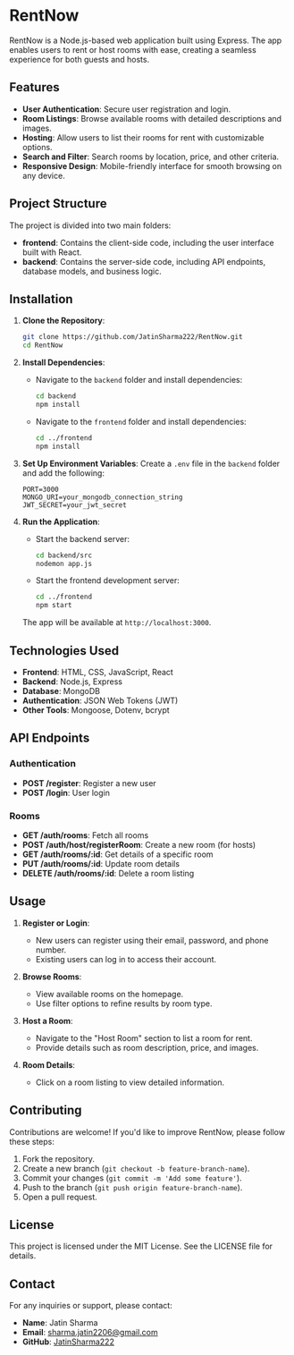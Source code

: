 # RentNow

RentNow is a Node.js-based web application built using Express. The app enables users to rent or host rooms with ease, creating a seamless experience for both guests and hosts.

## Features

- **User Authentication**: Secure user registration and login.
- **Room Listings**: Browse available rooms with detailed descriptions and images.
- **Hosting**: Allow users to list their rooms for rent with customizable options.
- **Search and Filter**: Search rooms by location, price, and other criteria.
- **Responsive Design**: Mobile-friendly interface for smooth browsing on any device.

## Project Structure

The project is divided into two main folders:

- **frontend**: Contains the client-side code, including the user interface built with React.
- **backend**: Contains the server-side code, including API endpoints, database models, and business logic.

## Installation

1. **Clone the Repository**:

   ```bash
   git clone https://github.com/JatinSharma222/RentNow.git
   cd RentNow
   ```

2. **Install Dependencies**:

   - Navigate to the `backend` folder and install dependencies:
     ```bash
     cd backend
     npm install
     ```
   - Navigate to the `frontend` folder and install dependencies:
     ```bash
     cd ../frontend
     npm install
     ```

3. **Set Up Environment Variables**:
   Create a `.env` file in the `backend` folder and add the following:

   ```env
   PORT=3000
   MONGO_URI=your_mongodb_connection_string
   JWT_SECRET=your_jwt_secret
   ```

4. **Run the Application**:

   - Start the backend server:
     ```bash
     cd backend/src
     nodemon app.js
     ```
   - Start the frontend development server:
     ```bash
     cd ../frontend
     npm start
     ```

   The app will be available at `http://localhost:3000`.

## Technologies Used

- **Frontend**: HTML, CSS, JavaScript, React
- **Backend**: Node.js, Express
- **Database**: MongoDB
- **Authentication**: JSON Web Tokens (JWT)
- **Other Tools**: Mongoose, Dotenv, bcrypt

## API Endpoints

### Authentication

- **POST /register**: Register a new user
- **POST /login**: User login

### Rooms

- **GET /auth/rooms**: Fetch all rooms
- **POST /auth/host/registerRoom**: Create a new room (for hosts)
- **GET /auth/rooms/:id**: Get details of a specific room
- **PUT /auth/rooms/:id**: Update room details
- **DELETE /auth/rooms/:id**: Delete a room listing

## Usage

1. **Register or Login**:

   - New users can register using their email, password, and phone number.
   - Existing users can log in to access their account.

2. **Browse Rooms**:

   - View available rooms on the homepage.
   - Use filter options to refine results by room type.

3. **Host a Room**:

   - Navigate to the "Host Room" section to list a room for rent.
   - Provide details such as room description, price, and images.

4. **Room Details**:

   - Click on a room listing to view detailed information.

## Contributing

Contributions are welcome! If you'd like to improve RentNow, please follow these steps:

1. Fork the repository.
2. Create a new branch (`git checkout -b feature-branch-name`).
3. Commit your changes (`git commit -m 'Add some feature'`).
4. Push to the branch (`git push origin feature-branch-name`).
5. Open a pull request.

## License

This project is licensed under the MIT License. See the LICENSE file for details.

## Contact

For any inquiries or support, please contact:

- **Name**: Jatin Sharma
- **Email**: sharma.jatin2206@gmail.com
- **GitHub**: [JatinSharma222](https://github.com/JatinSharma222)


